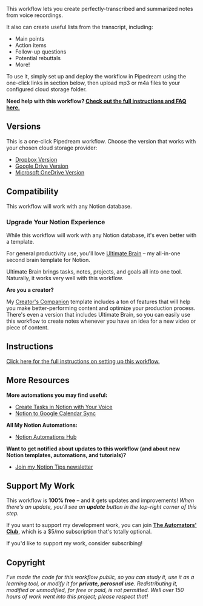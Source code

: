 This workflow lets you create perfectly-transcribed and summarized notes from voice recordings.

It also can create useful lists from the transcript, including:

* Main points
* Action items
* Follow-up questions
* Potential rebuttals
* More!

To use it, simply set up and deploy the workflow in Pipedream using the one-click links in section below, then upload mp3 or m4a files to your configured cloud storage folder.

**Need help with this workflow? [Check out the full instructions and FAQ here.](https://thomasjfrank.com/how-to-transcribe-audio-to-text-with-chatgpt-and-notion/)**

## Versions

This is a one-click Pipedream workflow. Choose the version that works with your chosen cloud storage provider:

* [Dropbox Version](https://thomasjfrank.com/pipedream-notion-voice-notes-dropbox/)
* [Google Drive Version](https://thomasjfrank.com/pipedream-notion-voice-notes-gdrive/)
* [Microsoft OneDrive Version](https://thomasjfrank.com/pipedream-notion-voice-notes-onedrive/)

## Compatibility

This workflow will work with any Notion database.

### Upgrade Your Notion Experience

While this workflow will work with any Notion database, it's even better with a template.

For general productivity use, you'll love [Ultimate Brain](https://thomasjfrank.com/brain/) – my all-in-one second brain template for Notion. 

Ultimate Brain brings tasks, notes, projects, and goals all into one tool. Naturally, it works very well with this workflow.

**Are you a creator?** 

My [Creator's Companion](https://thomasjfrank.com/creators-companion/) template includes a ton of features that will help you make better-performing content and optimize your production process. There's even a version that includes Ultimate Brain, so you can easily use this workflow to create notes whenever you have an idea for a new video or piece of content.

## Instructions

[Click here for the full instructions on setting up this workflow.](https://thomasjfrank.com/how-to-transcribe-audio-to-text-with-chatgpt-and-notion/)

## More Resources

**More automations you may find useful:**

* [Create Tasks in Notion with Your Voice](https://thomasjfrank.com/notion-chatgpt-voice-tasks/)
* [Notion to Google Calendar Sync](https://thomasjfrank.com/notion-google-calendar-sync/)

**All My Notion Automations:**

* [Notion Automations Hub](https://thomasjfrank.com/notion-automations/)

**Want to get notified about updates to this workflow (and about new Notion templates, automations, and tutorials)?**

* [Join my Notion Tips newsletter](https://thomasjfrank.com/fundamentals/#get-the-newsletter)

## Support My Work

This workflow is **100% free** – and it gets updates and improvements! *When there's an update, you'll see an **update** button in the top-right corner of this step.*

If you want to support my development work, you can join **[The Automators' Club](https://thomasfrank.lemonsqueezy.com/checkout/buy/cf7f925f-1f2c-437d-ac15-ec248525a8a6)**, which is a $5/mo subscription that's totally optional.

If you'd like to support my work, consider subscribing!

## Copyright

*I've made the code for this workflow public, so you can study it, use it as a learning tool, or modify it for **private, perosnal use**. Redistributing it, modified or unmodified, for free or paid, is not permitted. Well over 150 hours of work went into this project; please respect that!*